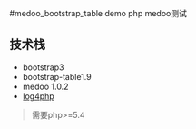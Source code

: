 #medoo_bootstrap_table demo php medoo测试
## 技术栈
* bootstrap3
* bootstrap-table1.9
* medoo 1.0.2
* [log4php](http://logging.apache.org/log4php/install.html)

> 需要php>=5.4